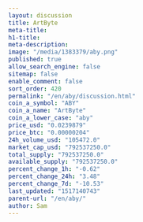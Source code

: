 ```yaml
---
layout: discussion
title: ArtByte
meta-title: 
h1-title: 
meta-description: 
image: "/media/1383379/aby.png"
published: true
allow_search_engine: false
sitemap: false
enable_comment: false
sort_order: 420
permalink: "/en/aby/discussion.html"
coin_a_symbol: "ABY"
coin_a_name: "ArtByte"
coin_a_lower_case: "aby"
price_usd: "0.0239879"
price_btc: "0.00000204"
24h_volume_usd: "105472.0"
market_cap_usd: "792537250.0"
total_supply: "792537250.0"
available_supply: "792537250.0"
percent_change_1h: "-0.62"
percent_change_24h: "3.48"
percent_change_7d: "-10.53"
last_updated: "1517140743"
parent-url: "/en/aby/"
author: Sam
---
```


